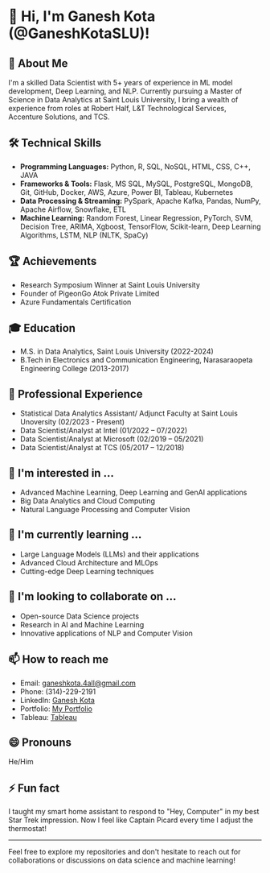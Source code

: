
# 👋 Hi, I'm Ganesh Kota (@GaneshKotaSLU)!

## 🚀 About Me
I'm a skilled Data Scientist with 5+ years of experience in ML model development, Deep Learning, and NLP. Currently pursuing a Master of Science in Data Analytics at Saint Louis University, I bring a wealth of experience from roles at Robert Half, L&T Technological Services, Accenture Solutions, and TCS.

## 🛠 Technical Skills
- **Programming Languages:** Python, R, SQL, NoSQL, HTML, CSS, C++, JAVA
- **Frameworks & Tools:** Flask, MS SQL, MySQL, PostgreSQL, MongoDB, Git, GitHub, Docker, AWS, Azure, Power BI, Tableau, Kubernetes
- **Data Processing & Streaming:** PySpark, Apache Kafka, Pandas, NumPy, Apache Airflow, Snowflake, ETL
- **Machine Learning:** Random Forest, Linear Regression, PyTorch, SVM, Decision Tree, ARIMA, Xgboost, TensorFlow, Scikit-learn, Deep Learning Algorithms, LSTM, NLP (NLTK, SpaCy)

## 🏆 Achievements
- Research Symposium Winner at Saint Louis University
- Founder of PigeonGo Atok Private Limited
- Azure Fundamentals Certification

## 🎓 Education
- M.S. in Data Analytics, Saint Louis University (2022-2024)
- B.Tech in Electronics and Communication Engineering, Narasaraopeta Engineering College (2013-2017)

## 💼 Professional Experience
- Statistical Data Analytics Assistant/ Adjunct Faculty at Saint Louis Unoversity (02/2023 - Present)
- Data Scientist/Analyst at Intel (01/2022 – 07/2022)
- Data Scientist/Analyst at Microsoft (02/2019 – 05/2021)
- Data Scientist/Analyst at TCS (05/2017 – 12/2018)

## 👀 I'm interested in ...
- Advanced Machine Learning, Deep Learning and GenAI applications
- Big Data Analytics and Cloud Computing
- Natural Language Processing and Computer Vision

## 🌱 I'm currently learning ...
- Large Language Models (LLMs) and their applications
- Advanced Cloud Architecture and MLOps
- Cutting-edge Deep Learning techniques

## 💞️ I'm looking to collaborate on ...
- Open-source Data Science projects
- Research in AI and Machine Learning
- Innovative applications of NLP and Computer Vision

## 📫 How to reach me
- Email: ganeshkota.4all@gmail.com
- Phone: (314)-229-2191
- LinkedIn: [Ganesh Kota](http://www.linkedin.com/in/ganesh-kota)
- Portfolio: [My Portfolio](https://www.ganeshkota.com)
- Tableau: [Tableau](https://public.tableau.com/app/profile/ganesh.kota2132/vizzes)

## 😄 Pronouns
He/Him

## ⚡ Fun fact
I taught my smart home assistant to respond to "Hey, Computer" in my best Star Trek impression. Now I feel like Captain Picard every time I adjust the thermostat!


---

Feel free to explore my repositories and don't hesitate to reach out for collaborations or discussions on data science and machine learning!
